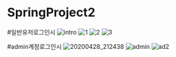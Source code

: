 # SpringProject2


#일반유저로그인시
![intro](https://user-images.githubusercontent.com/59599438/80486508-3f667380-8996-11ea-9ff7-4bcd070d6092.png)
![1](https://user-images.githubusercontent.com/59599438/80486558-50af8000-8996-11ea-93da-90f4fdd6e530.png)
![2](https://user-images.githubusercontent.com/59599438/80486567-560cca80-8996-11ea-9c86-467c14b9218b.png)
![3](https://user-images.githubusercontent.com/59599438/80486575-5a38e800-8996-11ea-9af3-9ea5eeb85ea2.png)


#admin계정로그인시
![20200428_212438](https://user-images.githubusercontent.com/59599438/80487055-290ce780-8997-11ea-8641-86b7315bd933.png)
![admin](https://user-images.githubusercontent.com/59599438/80486830-c1ef3300-8996-11ea-8da9-60f342f4a6ae.png)
![ad2](https://user-images.githubusercontent.com/59599438/80486853-cd425e80-8996-11ea-9f91-dcce99a704b2.png)
